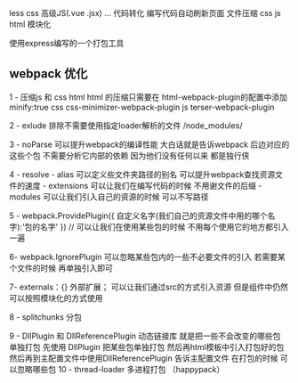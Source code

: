 less  css 高级JS(.vue .jsx)  ...  代码转化
编写代码自动刷新页面
文件压缩 css js html
模块化


使用express编写的一个打包工具


## webpack 优化

1 - 压缩js 和 css html
    html 的压缩只需要在 html-webpack-plugin的配置中添加 minify:true
    css css-minimizer-webpack-plugin
    js  terser-webpack-plugin

2 - exlude 排除不需要使用指定loader解析的文件  /node_modules/   

3 - noParse  可以提升webpack的编译性能  大白话就是告诉webpack 后边对应的这些个包 不需要分析它内部的依赖 因为他们没有任何以来 都是独行侠

4 - resolve
        - alias  可以定义些文件夹路径的别名 可以提升webpack查找资源文件的速度
        - extensions  可以让我们在编写代码的时候 不用谢文件的后缀
        - modules  可以让我们引入自己的资源的时候  可以不写路径

5 - webpack.ProvidePlugin({
    自定义名字(我们自己的资源文件中用的哪个名字):'包的名字'
})        // 可以让我们在使用某些包的时候 不用每个使用它的地方都引入一遍

6- webpack.IgnorePlugin  可以忽略某些包内的一些不必要文件的引入
        若需要某个文件的时候 再单独引入即可

7- externals：{} 外部扩展； 可以让我们通过src的方式引入资源  但是组件中仍然可以按照模块化的方式使用

8 -  splitchunks  分包 

9 - DllPlugin 和 DllReferencePlugin  动态链接库
       就是把一些不会改变的哪些包 单独打包
       先使用 DllPlugin  把某些包单独打包
       然后再html模板中引入打包好的包
       然后再到主配置文件中使用DllReferencePlugin 告诉主配置文件 在打包的时候 可以忽略哪些包
10 - thread-loader  多进程打包  （happypack） 
